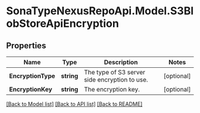 # SonaTypeNexusRepoApi.Model.S3BlobStoreApiEncryption
## Properties

Name | Type | Description | Notes
------------ | ------------- | ------------- | -------------
**EncryptionType** | **string** | The type of S3 server side encryption to use. | [optional] 
**EncryptionKey** | **string** | The encryption key. | [optional] 

[[Back to Model list]](../README.md#documentation-for-models) [[Back to API list]](../README.md#documentation-for-api-endpoints) [[Back to README]](../README.md)

